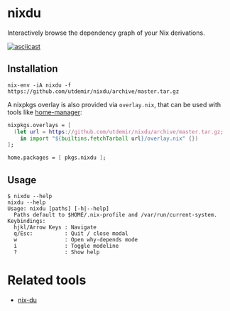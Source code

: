 # nixdu

Interactively browse the dependency graph of your Nix derivations.

[![asciicast](https://asciinema.org/a/XVVOPQuU6ZQ0vGuO8ejr4JB11.svg)](https://asciinema.org/a/XVVOPQuU6ZQ0vGuO8ejr4JB11)

## Installation

```
nix-env -iA nixdu -f https://github.com/utdemir/nixdu/archive/master.tar.gz
```

A nixpkgs overlay is also provided via `overlay.nix`, that can be used
with tools like [home-manager][]:

```nix
nixpkgs.overlays = [
  (let url = https://github.com/utdemir/nixdu/archive/master.tar.gz;
    in import "${builtins.fetchTarball url}/overlay.nix" {})
];

home.packages = [ pkgs.nixdu ];
```

## Usage

```
$ nixdu --help
nixdu --help
Usage: nixdu [paths] [-h|--help]
  Paths default to $HOME/.nix-profile and /var/run/current-system.
Keybindings:
  hjkl/Arrow Keys : Navigate
  q/Esc:          : Quit / close modal
  w               : Open why-depends mode
  i               : Toggle modeline
  ?               : Show help
```

[home-manager]: https://github.com/rycee/home-manager

# Related tools

* [nix-du](https://github.com/symphorien/nix-du)
